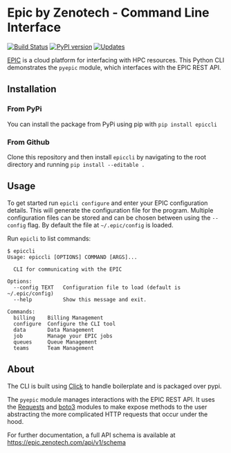# Epic by Zenotech - Command Line Interface
[![Build
Status](https://travis-ci.org/zenotech/epic-cli.svg?branch=master)](https://travis-ci.org/zenotech/epic-cli) [![PyPI version](https://badge.fury.io/py/epiccli.svg)](https://badge.fury.io/py/epiccli) [![Updates](https://pyup.io/repos/github/zenotech/epic-cli/shield.svg)](https://pyup.io/repos/github/zenotech/epic-cli/)

[EPIC](epic.zenotech.com) is a cloud platform for interfacing with HPC resources. This Python CLI demonstrates the `pyepic` module, which interfaces with the EPIC REST API.

## Installation

### From PyPi
You can install the package from PyPi using pip with `pip install epiccli`

### From Github
Clone this repository and then install `epiccli` by navigating to the root directory and running `pip install --editable .`

## Usage
To get started run `epicli configure` and enter your EPIC configuration details. This will generate the configuration file for the program. Multiple configuration files can be stored and can be chosen between using the `--config` flag. By default the file at `~/.epic/config` is loaded. 

Run `epicli` to list commands:

    $ epiccli
    Usage: epiccli [OPTIONS] COMMAND [ARGS]...
    
      CLI for communicating with the EPIC

    Options:
      --config TEXT   Configuration file to load (default is ~/.epic/config)
      --help          Show this message and exit.

    Commands:
      billing    Billing Management
      configure  Configure the CLI tool
      data       Data Management
      job        Manage your EPIC jobs
      queues     Queue Management
      teams      Team Management


## About
The CLI is built using [Click](http://click.pocoo.org/6/) to handle boilerplate and is packaged over pypi. 

The `pyepic` module manages interactions with the EPIC REST API. It uses the [Requests](http://docs.python-requests.org/en/master/) and [boto3](https://boto3.readthedocs.io/en/latest/) modules to make expose methods to the user abstracting the more complicated HTTP requests that occur under the hood.

For further documentation, a full API schema is available at https://epic.zenotech.com/api/v1/schema
